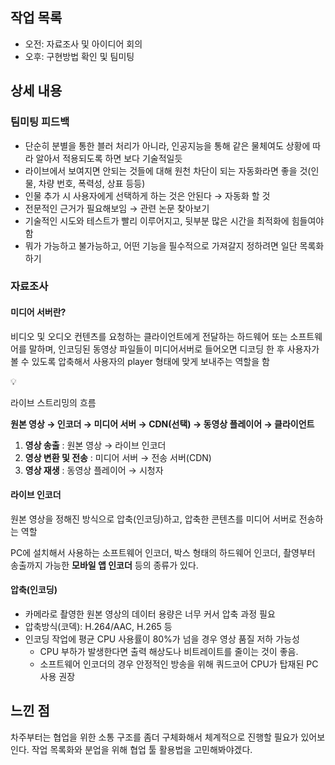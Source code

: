 ## 작업 목록
- 오전: 자료조사 및 아이디어 회의
- 오후: 구현방법 확인 및 팀미팅

## 상세 내용
### 팀미팅 피드백
- 단순히 분별을 통한 블러 처리가 아니라, 인공지능을 통해 같은 물체여도 상황에 따라 알아서 적용되도록 하면 보다 기술적일듯
- 라이브에서 보여지면 안되는 것들에 대해 원천 차단이 되는 자동화라면 좋을 것(인물, 차량 번호, 폭력성, 상표 등등)
- 인물 추가 시 사용자에게 선택하게 하는 것은 안된다 → 자동화 할 것
- 전문적인 근거가 필요해보임 → 관련 논문 찾아보기
- 기술적인 시도와 테스트가 빨리 이루어지고, 뒷부분 많은 시간을 최적화에 힘들여야 함
- 뭐가 가능하고 불가능하고, 어떤 기능을 필수적으로 가져갈지 정하려면 일단 목록화 하기

### 자료조사
#### 미디어 서버란?

비디오 및 오디오 컨텐츠를 요청하는 클라이언트에게 전달하는 하드웨어 또는 소프트웨어를 말하며, 인코딩된 동영상 파일들이 미디어서버로 들어오면 디코딩 한 후 사용자가 볼 수 있도록 압축해서  사용자의 player 형태에 맞게 보내주는 역할을 함

<aside>
💡

라이브 스트리밍의 흐름

**원본 영상 → 인코더 → 미디어 서버 → CDN(선택) → 동영상 플레이어 → 클라이언트**

</aside>

1. **영상 송출** : 원본 영상 → 라이브 인코더
2. **영상 변환 및 전송** : 미디어 서버 → 전송 서버(CDN)
3. **영상 재생** : 동영상 플레이어 → 시청자

#### 라이브 인코더

원본 영상을 정해진 방식으로 압축(인코딩)하고, 압축한 콘텐츠를 미디어 서버로 전송하는 역할

PC에 설치해서 사용하는 소프트웨어 인코더, 박스 형태의 하드웨어 인코더, 촬영부터 송출까지 가능한 **모바일 앱 인코더** 등의 종류가 있다.

#### 압축(인코딩)

- 카메라로 촬영한 원본 영상의 데이터 용량은 너무 커서 압축 과정 필요
- 압축방식(코덱): H.264/AAC, H.265 등
- 인코딩 작업에 평균 CPU 사용률이 80%가 넘을 경우 영상 품질 저하 가능성
    - CPU 부하가 발생한다면 출력 해상도나 비트레이트를 줄이는 것이 좋음.
    - 소프트웨어 인코더의 경우 안정적인 방송을 위해 쿼드코어 CPU가 탑재된 PC사용 권장

## 느낀 점
차주부터는 협업을 위한 소통 구조를 좀더 구체화해서 체계적으로 진행할 필요가 있어보인다. 
작업 목록화와 분업을 위해 협업 툴 활용법을 고민해봐야겠다.